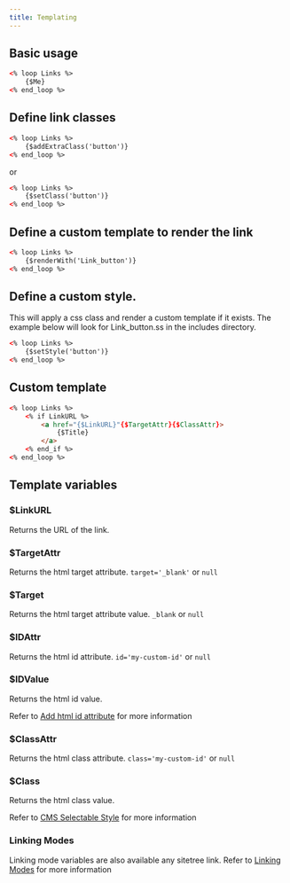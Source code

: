 ```yaml
---
title: Templating
---
```


## Basic usage

```html
<% loop Links %>
    {$Me}
<% end_loop %>
```

## Define link classes

```html
<% loop Links %>
    {$addExtraClass('button')}
<% end_loop %>
```
or
```html
<% loop Links %>
    {$setClass('button')}
<% end_loop %>
```

## Define a custom template to render the link

```html
<% loop Links %>
    {$renderWith('Link_button')}
<% end_loop %>
```

## Define a custom style.

This will apply a css class and render a custom template if it exists.  The example below will look for Link_button.ss in the includes directory.

```html
<% loop Links %>
    {$setStyle('button')}
<% end_loop %>
```

## Custom template

```html
<% loop Links %>
    <% if LinkURL %>
        <a href="{$LinkURL}"{$TargetAttr}{$ClassAttr}>
            {$Title}
        </a>
    <% end_if %>
<% end_loop %>
```

## Template variables

### $LinkURL

Returns the URL of the link.

### $TargetAttr

Returns the html target attribute. `target='_blank'` or `null`

### $Target

Returns the html target attribute value. `_blank` or `null`

### $IDAttr

Returns the html id attribute. `id='my-custom-id'` or `null`

### $IDValue

Returns the html id value.

Refer to [Add html id attribute](https://github.com/gorriecoe/silverstripe-link#add-html-id-attribute) for more information

### $ClassAttr

Returns the html class attribute. `class='my-custom-id'` or `null`

### $Class

Returns the html class value.

Refer to [CMS Selectable Style](https://github.com/gorriecoe/silverstripe-link#cms-selectable-style) for more information

### Linking Modes

Linking mode variables are also available any sitetree link.
Refer to [Linking Modes](https://docs.silverstripe.org/en/4/developer_guides/templates/common_variables/#linking-modes) for more information
